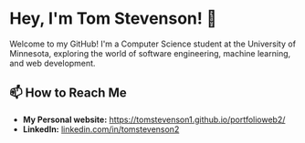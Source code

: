 # Hey, I'm Tom Stevenson! 👋

Welcome to my GitHub! I'm a Computer Science student at the University of Minnesota, exploring the world of software engineering, machine learning, and web development. 

## 📫 How to Reach Me

- **My Personal website:** https://tomstevenson1.github.io/portfolioweb2/
- **LinkedIn:** [linkedin.com/in/tomstevenson2](https://www.linkedin.com/in/tomstevenson2/)
